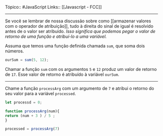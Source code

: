 Tópico:: #JavaScript 
Links:: [[Javascript - FCC]]

---

Se você se lembrar de nossa discussão sobre como [[armazenar valores com o operador de atribuição]], tudo à direita do sinal de igual é resolvido antes de o valor ser atribuído. *Isso significa que podemos pegar o valor de retorno de uma função e atribuí-lo a uma variável.*

Assuma que temos uma função definida chamada `sum`, que soma dois números.

```js
ourSum = sum(5, 12);
```

Chamar a função `sum` com os argumentos `5` e `12` produz um valor de retorno de `17`. Esse valor de retorno é atribuído à variável `ourSum`.

---

Chame a função `processArg` com um argumento de `7` e atribui o retorno do seu valor para a variável `processed`.

```js
let processd = 0;

function processArg(num){
return (num + 3 ) / 5 ;
}

processed = processArg(7)
```
